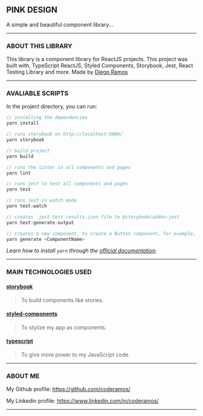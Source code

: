 ## PINK DESIGN

A simple and beautiful component library...

---

### ABOUT THIS LIBRARY

This library is a component library for ReactJS projects. This project was built with, TypeScript ReactJS, Styled Components, Storybook, Jest, React Testing Library and more. Made by [Diego Ramos](https://www.linkedin.com/in/coderamos/)

---

### AVALIABLE SCRIPTS

In the project directory, you can run:

```jsx
// installing the dependencies
yarn install
```

```jsx
// runs storybook on http://localhost:6006/
yarn storybook
```

```jsx
// build project
yarn build
```

```jsx
// runs the linter in all components and pages
yarn lint
```

```jsx
// runs jest to test all components and pages
yarn test
```

```jsx
// runs jest in watch mode
yarn test:watch
```

```jsx
// creates .jest-test-results.json file to @storybook/addon-jest
yarn test:generate-output
```

```jsx
// creates a new component. to create a Button component, for example, run: yarn generate Button
yarn generate <ComponentName>
```

_Learn how to install `yarn` through the [official documentation](https://yarnpkg.com/pt-BR/docs/install)._

---

### MAIN TECHNOLOGIES USED

#### [storybook](https://storybook.js.org/)

> To build components like stories.

#### [styled-components](https://styled-components.com/)

> To stylize my app as components.

#### [typescript](https://www.typescriptlang.org/)

> To give more power to my JavaScript code.

---

### ABOUT ME

My Github profile: https://github.com/coderamos/

My Linkedin profile: https://www.linkedin.com/in/coderamos/

---
